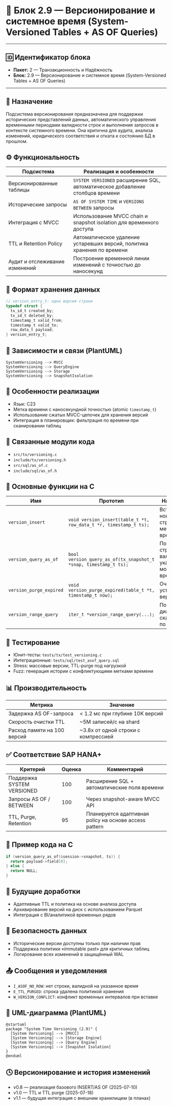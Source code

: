 # 🧱 Блок 2.9 — Версионирование и системное время (System-Versioned Tables + AS OF Queries)

---

## 🆔 Идентификатор блока

* **Пакет:** 2 — Транзакционность и Надёжность
* **Блок:** 2.9 — Версионирование и системное время (System-Versioned Tables + AS OF Queries)

---

## 🎯 Назначение

Подсистема версионирования предназначена для поддержки исторических представлений данных, автоматического управления временными периодами валидности строк и выполнения запросов в контексте системного времени. Она критична для аудита, анализа изменений, юридического соответствия и отката к состоянию БД в прошлом.

## ⚙️ Функциональность

| Подсистема                     | Реализация и особенности                                                      |
| ------------------------------ | ----------------------------------------------------------------------------- |
| Версионированные таблицы       | `SYSTEM VERSIONED` расширение SQL, автоматическое добавление столбцов времени |
| Исторические запросы           | `AS OF SYSTEM TIME` и `VERSIONS BETWEEN` запросы                              |
| Интеграция с MVCC              | Использование MVCC chain и snapshot isolation для временного доступа          |
| TTL и Retention Policy         | Автоматическое удаление устаревших версий, политика хранения по времени       |
| Аудит и отслеживание изменений | Построение временной линии изменений с точностью до наносекунд                |

## 💾 Формат хранения данных

```c
// version_entry_t: одна версия строки
typedef struct {
  tx_id_t created_by;
  tx_id_t deleted_by;
  timestamp_t valid_from;
  timestamp_t valid_to;
  row_data_t payload;
} version_entry_t;
```

## 🔄 Зависимости и связи (PlantUML)

```
SystemVersioning --> MVCC
SystemVersioning --> QueryEngine
SystemVersioning --> Storage
SystemVersioning --> SnapshotIsolation
```

## 🧠 Особенности реализации

* Язык: C23
* Метка времени с наносекундной точностью (atomic `timestamp_t`)
* Использование сжатых MVCC-цепочек для хранения версий
* Интеграция в планировщик: фильтрация по времени при сканировании таблиц

## 📂 Связанные модули кода

* `src/tx/versioning.c`
* `include/tx/versioning.h`
* `src/sql/as_of.c`
* `include/sql/as_of.h`

## 🔧 Основные функции на C

| Имя                     | Прототип                                                          | Назначение                                         |
| ----------------------- | ----------------------------------------------------------------- | -------------------------------------------------- |
| `version_insert`        | `void version_insert(table_t *t, row_data_t *r, timestamp_t ts);` | Вставка новой версии строки с меткой времени       |
| `version_query_as_of`   | `bool version_query_as_of(tx_snapshot_t *snap, timestamp_t ts);`  | Поиск строки, валидной на указанный момент времени |
| `version_purge_expired` | `void version_purge_expired(table_t *t, timestamp_t now);`        | Очистка устаревших версий строк                    |
| `version_range_query`   | `iter_t *version_range_query(...);`                               | Построение диапазонного сканирования по времени    |

## 🧪 Тестирование

* Юнит-тесты: `tests/tx/test_versioning.c`
* Интеграционные: `tests/sql/test_asof_query.sql`
* Stress: массовые версии, TTL-purge под нагрузкой
* Fuzz: генерация истории с конфликтующими метками времени

## 📊 Производительность

| Метрика                     | Значение                             |
| --------------------------- | ------------------------------------ |
| Задержка AS OF-запроса      | < 1.2 мс при глубине 10K версий      |
| Скорость очистки TTL        | \~5M записей/с на shard              |
| Расход памяти на 100 версий | \~3.8x от одной строки с компрессией |

## ✅ Соответствие SAP HANA+

| Критерий                   | Оценка | Комментарий                                            |
| -------------------------- | ------ | ------------------------------------------------------ |
| Поддержка SYSTEM VERSIONED | 100    | Расширение SQL + автоматические поля времени           |
| Запросы AS OF / BETWEEN    | 100    | Через snapshot-aware MVCC API                          |
| TTL, Purge, Retention      | 95     | Планируется адаптивная policy на основе access pattern |

## 📎 Пример кода на C

```c
if (version_query_as_of(&session->snapshot, ts)) {
  return payload->field[0];
} else {
  return NULL;
}
```

## 🧩 Будущие доработки

* Адаптивные TTL и политика на основе анализа доступа
* Архивирование версий на диск с использованием Parquet
* Интеграция с BI/аналитикой временных рядов

## 🔐 Безопасность данных

* Исторические версии доступны только при наличии прав
* Поддержка политики «immutable past» для критичных таблиц
* Логирование всех изменений в защищённый WAL

## 📤 Сообщения и уведомления

* `I_ASOF_NO_ROW`: нет строки, валидной на указанное время
* `E_TTL_PURGED`: строка удалена политикой хранения
* `W_VERSION_CONFLICT`: конфликт временных интервалов при вставке

## 🧩 UML-диаграмма (PlantUML)

```
@startuml
package "System Time Versioning (2.9)" {
  [System Versioning] --> [MVCC]
  [System Versioning] --> [Storage Engine]
  [System Versioning] --> [Query Engine]
  [System Versioning] --> [Snapshot Isolation]
}
@enduml
```

## 🕓 Версионирование и история изменений

* v0.8 — реализация базового INSERT/AS OF (2025-07-10)
* v1.0 — TTL и TTL purge (2025-07-18)
* v1.1 — будущая интеграция с внешним хранилищем (в планах)
